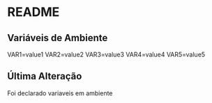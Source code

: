 # README

## Variáveis de Ambiente
VAR1=value1
VAR2=value2
VAR3=value3
VAR4=value4
VAR5=value5

## Última Alteração
Foi declarado variaveis em ambiente
